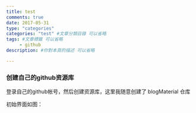 ```yaml
---
title: test
comments: true
date: 2017-05-31
type: "categories"
categories: "test" #文章分類目錄 可以省略
tags: #文章標籤 可以省略
     - github
description: #你對本頁的描述 可以省略

---
```


### 创建自己的github资源库
登录自己的github帐号，然后创建资源库，这里我随意创建了 blogMaterial 仓库

初始界面如图：


